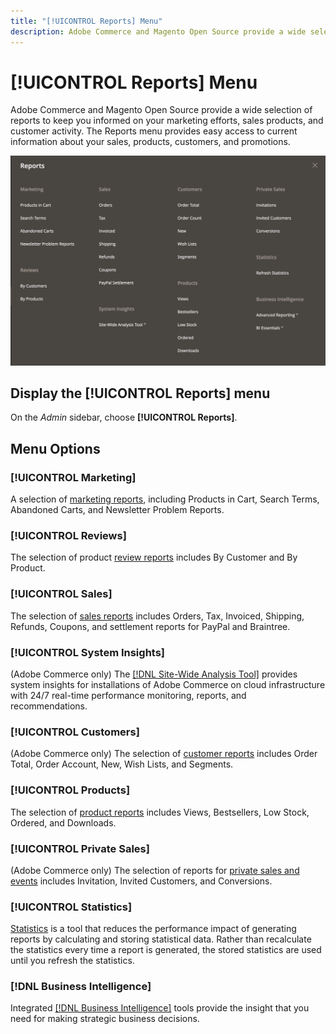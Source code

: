```yaml
---
title: "[!UICONTROL Reports] Menu"
description: Adobe Commerce and Magento Open Source provide a wide selection of reports to keep you informed on your marketing efforts, sales products, and customer activity.
---
```

# [!UICONTROL Reports] Menu

Adobe Commerce and Magento Open Source provide a wide selection of reports to keep you informed on your marketing efforts, sales products, and customer activity. The Reports menu provides easy access to current information about your sales, products, customers, and promotions.

![Reports Menu](./assets/overview.png)<!-- zoom -->

## Display the [!UICONTROL Reports] menu

On the _Admin_ sidebar, choose **[!UICONTROL Reports]**.

## Menu Options

### [!UICONTROL Marketing]

A selection of [marketing reports](marketing-reports.md), including Products in Cart, Search Terms, Abandoned Carts, and Newsletter Problem Reports.

### [!UICONTROL Reviews]

The selection of product [review reports](review-reports.md) includes By Customer and By Product.

### [!UICONTROL Sales]

The selection of [sales reports](sales-reports.md) includes Orders, Tax, Invoiced, Shipping, Refunds, Coupons, and settlement reports for PayPal and Braintree.

### [!UICONTROL System Insights]

(Adobe Commerce only) The [[!DNL Site-Wide Analysis Tool]](https://experienceleague.adobe.com/docs/commerce-operations/tools/site-wide-analysis-tool/access.html) provides system insights for installations of Adobe Commerce on cloud infrastructure with 24/7 real-time performance monitoring, reports, and recommendations.

### [!UICONTROL Customers]

(Adobe Commerce only) The selection of [customer reports](customer-reports.md) includes Order Total, Order Account, New, Wish Lists, and Segments.

### [!UICONTROL Products]

The selection of [product reports](product-reports.md) includes Views, Bestsellers, Low Stock, Ordered, and Downloads.

### [!UICONTROL Private Sales]

(Adobe Commerce only) The selection of reports for [private sales and events](private-sales-reports.md) includes Invitation, Invited Customers, and Conversions.

### [!UICONTROL Statistics]

[Statistics](sales-reports.md#refresh-statistics) is a tool that reduces the performance impact of generating reports by calculating and storing statistical data. Rather than recalculate the statistics every time a report is generated, the stored statistics are used until you refresh the statistics.

### [!DNL Business Intelligence]

Integrated [[!DNL Business Intelligence]](business-intelligence.md) tools provide the insight that you need for making strategic business decisions.

